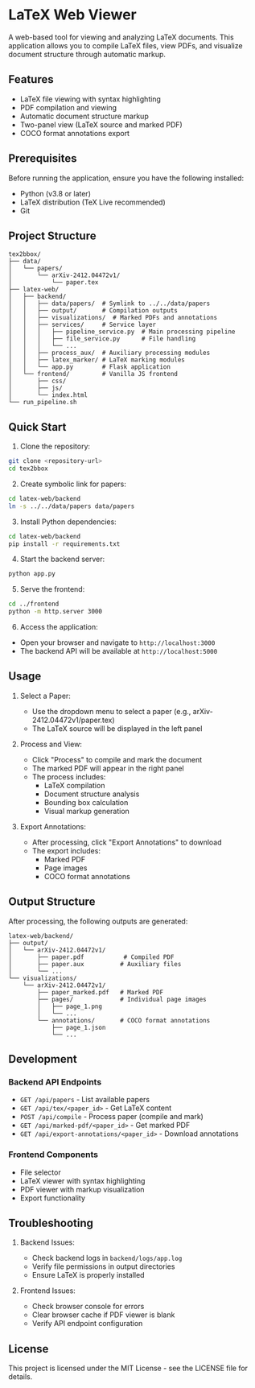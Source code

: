 # LaTeX Web Viewer

A web-based tool for viewing and analyzing LaTeX documents. This application allows you to compile LaTeX files, view PDFs, and visualize document structure through automatic markup.

## Features

- LaTeX file viewing with syntax highlighting
- PDF compilation and viewing
- Automatic document structure markup
- Two-panel view (LaTeX source and marked PDF)
- COCO format annotations export

## Prerequisites

Before running the application, ensure you have the following installed:

- Python (v3.8 or later)
- LaTeX distribution (TeX Live recommended)
- Git

## Project Structure
```
tex2bbox/
├── data/
│   └── papers/
│       └── arXiv-2412.04472v1/
│           └── paper.tex
├── latex-web/
│   ├── backend/
│   │   ├── data/papers/  # Symlink to ../../data/papers
│   │   ├── output/       # Compilation outputs
│   │   ├── visualizations/  # Marked PDFs and annotations
│   │   ├── services/     # Service layer
│   │   │   ├── pipeline_service.py  # Main processing pipeline
│   │   │   ├── file_service.py      # File handling
│   │   │   └── ...
│   │   ├── process_aux/  # Auxiliary processing modules
│   │   ├── latex_marker/ # LaTeX marking modules
│   │   └── app.py        # Flask application
│   └── frontend/         # Vanilla JS frontend
│       ├── css/
│       ├── js/
│       └── index.html
└── run_pipeline.sh
```

## Quick Start

1. Clone the repository:
```bash
git clone <repository-url>
cd tex2bbox
```

2. Create symbolic link for papers:
```bash
cd latex-web/backend
ln -s ../../data/papers data/papers
```

3. Install Python dependencies:
```bash
cd latex-web/backend
pip install -r requirements.txt
```

4. Start the backend server:
```bash
python app.py
```

5. Serve the frontend:
```bash
cd ../frontend
python -m http.server 3000
```

6. Access the application:
- Open your browser and navigate to `http://localhost:3000`
- The backend API will be available at `http://localhost:5000`

## Usage

1. Select a Paper:
   - Use the dropdown menu to select a paper (e.g., arXiv-2412.04472v1/paper.tex)
   - The LaTeX source will be displayed in the left panel

2. Process and View:
   - Click "Process" to compile and mark the document
   - The marked PDF will appear in the right panel
   - The process includes:
     - LaTeX compilation
     - Document structure analysis
     - Bounding box calculation
     - Visual markup generation

3. Export Annotations:
   - After processing, click "Export Annotations" to download
   - The export includes:
     - Marked PDF
     - Page images
     - COCO format annotations

## Output Structure

After processing, the following outputs are generated:

```
latex-web/backend/
├── output/
│   └── arXiv-2412.04472v1/
│       ├── paper.pdf           # Compiled PDF
│       ├── paper.aux          # Auxiliary files
│       └── ...
└── visualizations/
    └── arXiv-2412.04472v1/
        ├── paper_marked.pdf   # Marked PDF
        ├── pages/             # Individual page images
        │   ├── page_1.png
        │   └── ...
        └── annotations/       # COCO format annotations
            ├── page_1.json
            └── ...
```

## Development

### Backend API Endpoints

- `GET /api/papers` - List available papers
- `GET /api/tex/<paper_id>` - Get LaTeX content
- `POST /api/compile` - Process paper (compile and mark)
- `GET /api/marked-pdf/<paper_id>` - Get marked PDF
- `GET /api/export-annotations/<paper_id>` - Download annotations

### Frontend Components

- File selector
- LaTeX viewer with syntax highlighting
- PDF viewer with markup visualization
- Export functionality

## Troubleshooting

1. Backend Issues:
   - Check backend logs in `backend/logs/app.log`
   - Verify file permissions in output directories
   - Ensure LaTeX is properly installed

2. Frontend Issues:
   - Check browser console for errors
   - Clear browser cache if PDF viewer is blank
   - Verify API endpoint configuration

## License

This project is licensed under the MIT License - see the LICENSE file for details.